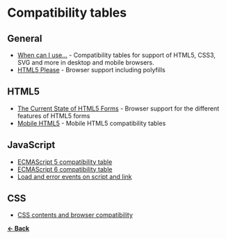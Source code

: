 Compatibility tables
====================

General
-------

- [When can I use...](http://caniuse.com/) - Compatibility tables for support of HTML5, CSS3, SVG and more in desktop and mobile browsers.
- [HTML5 Please](http://html5please.com/) - Browser support including polyfills



HTML5
-----

- [The Current State of HTML5 Forms](http://wufoo.com/html5/) - Browser support for the different features of HTML5 forms
- [Mobile HTML5](http://mobilehtml5.org/) - Mobile HTML5 compatibility tables



JavaScript
----------

- [ECMAScript 5 compatibility table](http://kangax.github.com/es5-compat-table/)
- [ECMAScript 6 compatibility table](http://kangax.github.com/es5-compat-table/es6/)
- [Load and error events on script and link](http://pieisgood.org/test/script-link-events/)



CSS
---

- [CSS contents and browser compatibility](http://www.quirksmode.org/css/contents.html)



**[← Back](https://github.com/SirPepe/HTML5Resources/blob/master/README.md)**
